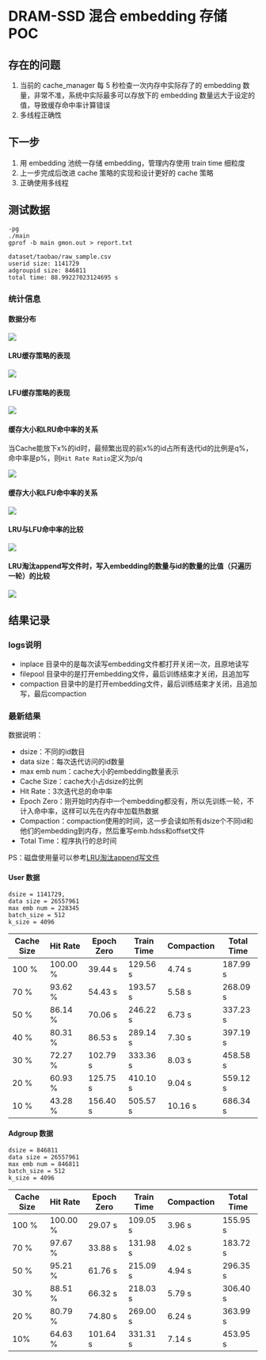 # DRAM-SSD 混合 embedding 存储 POC

## 存在的问题

1. 当前的 cache_manager 每 5 秒检查一次内存中实际存了的 embedding 数量，非常不准，系统中实际最多可以存放下的 embedding 数量远大于设定的值，导致缓存命中率计算错误
2. 多线程正确性

## 下一步

1. 用 embedding 池统一存储 embedding，管理内存使用
   train time 细粒度
2. 上一步完成后改进 cache 策略的实现和设计更好的 cache 策略
3. 正确使用多线程

## 测试数据

```
-pg
./main
gprof -b main gmon.out > report.txt
```

```
dataset/taobao/raw_sample.csv
userid size: 1141729
adgroupid size: 846811
total time: 88.99227023124695 s
```

### 统计信息

#### 数据分布

![](fig/Figure_2.png)

#### LRU缓存策略的表现

![](fig/Figure_1.png)

#### LFU缓存策略的表现

![](fig/Figure_4.png)


#### 缓存大小和LRU命中率的关系

当Cache能放下x%的id时，最频繁出现的前x%的id占所有迭代id的比例是q%，命中率是p%，则`Hit Rate Ratio`定义为p/q

![](fig/Figure_3.png)

#### 缓存大小和LFU命中率的关系

![](fig/Figure_5.png)

#### LRU与LFU命中率的比较

![](fig/Figure_6.png)

#### LRU淘汰append写文件时，写入embedding的数量与id的数量的比值（只遍历一轮）的比较

![](fig/Figure_7.png)

## 结果记录

### logs说明

- inplace 目录中的是每次读写embedding文件都打开关闭一次，且原地读写
- filepool 目录中的是打开embedding文件，最后训练结束才关闭，且追加写
- compaction 目录中的是打开embedding文件，最后训练结束才关闭，且追加写，最后compaction

### 最新结果

数据说明：

- dsize：不同的id数目
- data size：每次迭代访问的id数量
- max emb num：cache大小的embedding数量表示
- Cache Size：cache大小占dsize的比例
- Hit Rate：3次迭代总的命中率
- Epoch Zero：刚开始时内存中一个embedding都没有，所以先训练一轮，不计入命中率，这样可以先在内存中加载热数据
- Compaction：compaction使用的时间，这一步会读如所有dsize个不同id和他们的embedding到内存，然后重写emb.hdss和offset文件
- Total Time：程序执行的总时间

PS：磁盘使用量可以参考[LRU淘汰append写文件](#lru淘汰append写文件时写入embedding的数量与id的数量的比值只遍历一轮的比较)

#### User 数据

```
dsize = 1141729,
data size = 26557961
max emb num = 228345
batch_size = 512
k_size = 4096
```

| Cache Size | Hit Rate | Epoch Zero | Train Time | Compaction | Total Time |
| ---------- | -------- | ---------- | ---------- | ---------- | ---------- |
| 100 %      | 100.00 % | 39.44 s    | 129.56 s   | 4.74 s     | 187.99 s   |
| 70 %       | 93.62 %  | 54.43 s    | 193.57 s   | 5.58 s     | 268.09 s   |
| 50 %       | 86.14 %  | 70.06 s    | 246.22 s   | 6.73 s     | 337.23 s   |
| 40 %       | 80.31 %  | 86.53 s    | 289.14 s   | 7.30 s     | 397.19 s   |
| 30 %       | 72.27 %  | 102.79 s   | 333.36 s   | 8.03 s     | 458.58 s   |
| 20 %       | 60.93 %  | 125.75 s   | 410.10 s   | 9.04 s     | 559.12 s   |
| 10 %       | 43.28 %  | 156.40 s   | 505.57 s   | 10.16 s    | 686.34 s   |



#### Adgroup 数据

```
dsize = 846811
data size = 26557961
max emb num = 846811
batch_size = 512
k_size = 4096
```

| Cache Size | Hit Rate | Epoch Zero | Train Time | Compaction | Total Time |
| ---------- | -------- | ---------- | ---------- | ---------- | ---------- |
| 100 %      | 100.00 % | 29.07 s    | 109.05 s   | 3.96 s     | 155.95 s   |
| 70 %       | 97.67 %  | 33.88 s    | 131.98 s   | 4.02 s     | 183.72 s   |
| 50 %       | 95.21 %  | 61.76 s    | 215.09 s   | 4.94 s     | 296.35 s   |
| 30 %       | 88.51 %  | 66.32 s    | 218.03 s   | 5.79 s     | 306.40 s   |
| 20 %       | 80.79 %  | 74.80 s    | 269.00 s   | 6.24 s     | 363.99 s   |
| 10%        | 64.63 %  | 101.64 s   | 331.31 s   | 7.14 s     | 453.95 s   |

